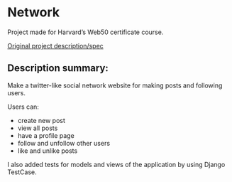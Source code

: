 # Network

Project made for Harvard’s Web50 certificate course.

[Original project description/spec](https://cs50.harvard.edu/web/2020/projects/4/network/) 


## Description summary:

Make a twitter-like social network website for making posts and following users.

Users can:

- create new post
- view all posts
- have a profile page
- follow and unfollow other users
- like and unlike posts  

I also added tests for models and views of the application by using Django TestCase. 
